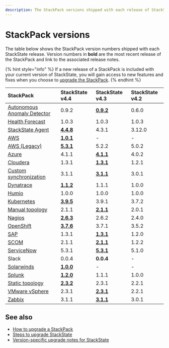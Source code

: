 ```yaml
---
description: The StackPack versions shipped with each release of StackState.
---
```


# StackPack versions

The table below shows the StackPack version numbers shipped with each StackState release. Version numbers in **bold** are the most recent release of the StackPack and link to the associated release notes.

{% hint style="info" %}
If a new release of a StackPack is included with your current version of StackState, you will gain access to new features and fixes when you choose to [upgrade the StackPack](../../stackpacks/about-stackpacks.md#upgrade-a-stackpack).
{% endhint %}

| StackPack | StackState v4.4 | StackState v4.3 | StackState v4.2 |
| :--- | :--- | :--- | :--- |
| [Autonomous Anomaly Detector](../../stackpacks/add-ons/aad.md) | 0.9.2 | [**0.9.2**](../../stackpacks/add-ons/aad.md#release-notes) | 0.6.0 |
| [Health Forecast](../../stackpacks/add-ons/health-forecast.md) | 1.0.3 | 1.0.3 | 1.0.3 |
| [StackState Agent](../../stackpacks/integrations/agent.md) | [**4.4.8**](../../stackpacks/integrations/agent.md#release-notes) | 4.3.1 | 3.12.0 |
| [AWS](../../stackpacks/integrations/aws/aws.md) | [**1.0.1**](../../stackpacks/integrations/aws/aws-legacy.md#release-notes) | - | - |
| [AWS \(Legacy\)](../../stackpacks/integrations/aws/aws-legacy.md) | [**5.3.1**](../../stackpacks/integrations/aws/aws-legacy.md#release-notes) | 5.2.2 | 5.0.2 |
| [Azure](../../stackpacks/integrations/azure.md) | 4.1.1 | [**4.1.1**](../../stackpacks/integrations/azure.md#release-notes) | 4.0.2 |
| [Cloudera](../../stackpacks/integrations/cloudera.md) | 1.3.1 | [**1.3.1**](../../stackpacks/integrations/cloudera.md#release-notes) | 1.2.1 |
| [Custom synchronization](../../stackpacks/integrations/customsync.md) | 3.1.1 | [**3.1.1**](https://github.com/StackVista/stackpack-autosync/blob/master/RELEASE.md) | 3.0.1 |
| [Dynatrace](../../stackpacks/integrations/dynatrace.md) | [**1.1.2**](../../stackpacks/integrations/dynatrace.md#release-notes) | 1.1.1 | 1.0.0 |
| [Humio](../../stackpacks/integrations/humio.md) | 1.0.0 | 1.0.0 | 1.0.0 |
| [Kubernetes](../../stackpacks/integrations/kubernetes.md) | [**3.9.5**](../../stackpacks/integrations/kubernetes.md#release-notes) | 3.9.1 | 3.7.2 |
| [Manual topology](../../stackpacks/integrations/manualtopo.md) | 2.1.1 | [**2.1.1**](../../stackpacks/integrations/manualtopo.md#release-notes) | 2.0.1 |
| [Nagios](../../stackpacks/integrations/nagios.md) | [**2.6.3**](../../stackpacks/integrations/nagios.md#release-notes) | 2.6.2 | 2.4.0 |
| [OpenShift](../../stackpacks/integrations/openshift.md) | [**3.7.6**](../../stackpacks/integrations/openshift.md#release-notes) | 3.7.1 | 3.5.2 |
| [SAP](../../stackpacks/integrations/sap.md) | 1.3.1 | [**1.3.1**](https://github.com/StackVista/stackpack-sap/blob/master/src/main/stackpack/resources/RELEASE.md) | 1.2.0 |
| [SCOM](../../stackpacks/integrations/scom.md) | 2.1.1 | [**2.1.1**](../../stackpacks/integrations/scom.md#release-notes) | 1.2.2 |
| [ServiceNow](../../stackpacks/integrations/servicenow.md) | 5.3.1 | [**5.3.1**](../../stackpacks/integrations/servicenow.md#release-notes) | 5.1.0 |
| Slack | 0.0.4 | **0.0.4** | - |
| [Solarwinds](../../stackpacks/integrations/solarwinds.md) | [**1.0.0**](../../stackpacks/integrations/solarwinds.md#release-notes) | - | - |
| [Splunk](../../stackpacks/integrations/splunk/splunk_stackpack.md) | [**1.2.0**](https://github.com/StackVista/stackpack-splunk/blob/master/RELEASE.md) | 1.1.1 | 1.0.0 |
| [Static topology](../../stackpacks/integrations/static_topology.md) | [**2.3.2**](../../stackpacks/integrations/static_topology.md#release-notes) | 2.3.1 | 2.2.1 |
| [VMware vSphere](../../stackpacks/integrations/vsphere.md) | 2.3.1 | [**2.3.1**](../../stackpacks/integrations/vsphere.md#release-notes) | 2.2.1 |
| [Zabbix](../../stackpacks/integrations/zabbix.md) | 3.1.1 | [**3.1.1**](../../stackpacks/integrations/zabbix.md#release-notes) | 3.0.1 |

## See also

* [How to upgrade a StackPack](../../stackpacks/about-stackpacks.md#upgrade-a-stackpack)
* [Steps to upgrade StackState](steps-to-upgrade.md)
* [Version-specific upgrade notes for StackState](version-specific-upgrade-instructions.md)

